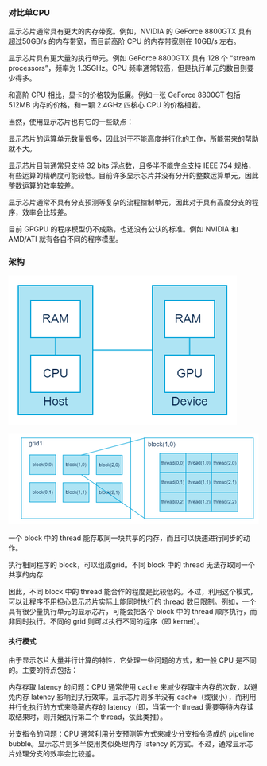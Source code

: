 ### 对比单CPU

显示芯片通常具有更大的内存带宽。例如，NVIDIA 的 GeForce 8800GTX 具有超过50GB/s 的内存带宽，而目前高阶 CPU 的内存带宽则在 10GB/s 左右。

显示芯片具有更大量的执行单元。例如 GeForce 8800GTX 具有 128 个 “stream processors”，频率为 1.35GHz。CPU 频率通常较高，但是执行单元的数目则要少得多。

和高阶 CPU 相比，显卡的价格较为低廉。例如一张 GeForce 8800GT 包括512MB 内存的价格，和一颗 2.4GHz 四核心 CPU 的价格相若。

当然，使用显示芯片也有它的一些缺点：

显示芯片的运算单元数量很多，因此对于不能高度并行化的工作，所能带来的帮助就不大。

显示芯片目前通常只支持 32 bits 浮点数，且多半不能完全支持 IEEE 754 规格， 有些运算的精确度可能较低。目前许多显示芯片并没有分开的整数运算单元，因此整数运算的效率较差。

显示芯片通常不具有分支预测等复杂的流程控制单元，因此对于具有高度分支的程序，效率会比较差。

目前 GPGPU 的程序模型仍不成熟，也还没有公认的标准。例如 NVIDIA 和AMD/ATI 就有各自不同的程序模型。

### 架构

![这里写图片描述](imags/20160328222438203)

![这里写图片描述](imags/20160328223627977)

一个 block 中的 thread 能存取同一块共享的内存，而且可以快速进行同步的动作。

执行相同程序的 block，可以组成grid。不同 block 中的 thread 无法存取同一个共享的内存

因此，不同 block 中的 thread 能合作的程度是比较低的。不过，利用这个模式，可以让程序不用担心显示芯片实际上能同时执行的 thread 数目限制。例如，一个具有很少量执行单元的显示芯片，可能会把各个 block 中的 thread 顺序执行，而非同时执行。不同的 grid 则可以执行不同的程序（即 kernel）。

#### 执行模式

由于显示芯片大量并行计算的特性，它处理一些问题的方式，和一般 CPU 是不同的。主要的特点包括：

内存存取 latency 的问题：CPU 通常使用 cache 来减少存取主内存的次数，以避免内存 latency 影响到执行效率。显示芯片则多半没有 cache（或很小），而利用并行化执行的方式来隐藏内存的 latency（即，当第一个 thread 需要等待内存读取结果时，则开始执行第二个 thread，依此类推）。

分支指令的问题：CPU 通常利用分支预测等方式来减少分支指令造成的 pipeline bubble。显示芯片则多半使用类似处理内存 latency 的方式。不过，通常显示芯片处理分支的效率会比较差。

